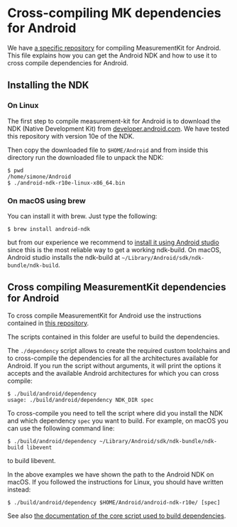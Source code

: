 # Cross-compiling MK dependencies for Android

We have [a specific repository](https://github.com/measurement-kit/android-libs)
for compiling MeasurementKit for Android. This file explains how you can get
the Android NDK and how to use it to cross compile dependencies for Android.

## Installing the NDK

### On Linux

The first step to compile measurement-kit for Android is to download the
NDK (Native Development Kit) from [developer.android.com](
https://developer.android.com/tools/sdk/ndk/index.html).  We have tested
this repository with version 10e of the NDK.

Then copy the downloaded file to `$HOME/Android` and from inside this directory
run the downloaded file to unpack the NDK:

    $ pwd
    /home/simone/Android
    $ ./android-ndk-r10e-linux-x86_64.bin

### On macOS using brew

You can install it with brew. Just type the following:

    $ brew install android-ndk

but from our experience we recommend to [install it using Android studio](
https://developer.android.com/ndk/guides/index.html#download-ndk)
since this is the most reliable way to get a working ndk-build.
On macOS, Android studio installs the ndk-build at 
`~/Library/Android/sdk/ndk-bundle/ndk-build`.

## Cross compiling MeasurementKit dependencies for Android

To cross compile MeasurementKit for Android use
the instructions contained in 
[this repository](https://github.com/measurement-kit/android-libs).

The scripts contained in this folder are useful to build the dependencies.

The `./dependency` script allows to create the required custom
toolchains and to cross-compile the dependencies for all the architectures
available for Android. If you run the script without arguments, it will
print the options it accepts and the available Android architectures for
which you can cross compile:

    $ ./build/android/dependency
    usage: ./build/android/dependency NDK_DIR spec

To cross-compile you need to tell the script where did you install the NDK
and which dependency `spec` you want to build. For example, on macOS you can use
the following command line:

    $ ./build/android/dependency ~/Library/Android/sdk/ndk-bundle/ndk-build libevent

to build libevent.

In the above examples we have shown the path to the Android NDK on macOS. If
you followed the instructions for Linux, you should have written instead:

    $ ./build/android/dependency $HOME/Android/android-ndk-r10e/ [spec]

See also [the documentation of the core script used to build
dependencies](dependency.md).
